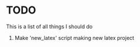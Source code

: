 # TODO
This is a list of all things I should do

1. Make 'new_latex' script making new latex project
